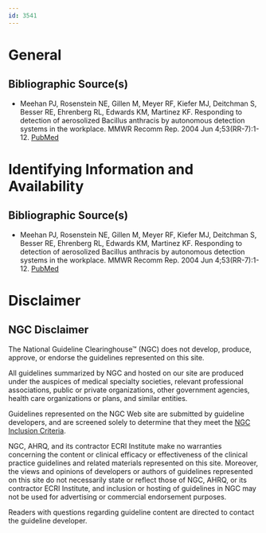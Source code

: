 ```yaml
---
id: 3541
---
```


# General

## Bibliographic Source(s)

- Meehan PJ, Rosenstein NE, Gillen M, Meyer RF, Kiefer MJ, Deitchman S, Besser RE, Ehrenberg RL, Edwards KM, Martinez KF. Responding to detection of aerosolized Bacillus anthracis by autonomous detection systems in the workplace. MMWR Recomm Rep. 2004 Jun 4;53(RR-7):1-12. [ PubMed ](http://www.ncbi.nlm.nih.gov/entrez/query.fcgi?cmd=Retrieve&db=pubmed&dopt=Abstract&list_uids=15179360)

# Identifying Information and Availability

## Bibliographic Source(s)

- Meehan PJ, Rosenstein NE, Gillen M, Meyer RF, Kiefer MJ, Deitchman S, Besser RE, Ehrenberg RL, Edwards KM, Martinez KF. Responding to detection of aerosolized Bacillus anthracis by autonomous detection systems in the workplace. MMWR Recomm Rep. 2004 Jun 4;53(RR-7):1-12. [ PubMed ](http://www.ncbi.nlm.nih.gov/entrez/query.fcgi?cmd=Retrieve&db=pubmed&dopt=Abstract&list_uids=15179360)

# Disclaimer

## NGC Disclaimer

The National Guideline Clearinghouse™ (NGC) does not develop, produce, approve, or endorse the guidelines represented on this site.

All guidelines summarized by NGC and hosted on our site are produced under the auspices of medical specialty societies, relevant professional associations, public or private organizations, other government agencies, health care organizations or plans, and similar entities.

Guidelines represented on the NGC Web site are submitted by guideline developers, and are screened solely to determine that they meet the [NGC Inclusion Criteria](/help-and-about/summaries/inclusion-criteria).

NGC, AHRQ, and its contractor ECRI Institute make no warranties concerning the content or clinical efficacy or effectiveness of the clinical practice guidelines and related materials represented on this site. Moreover, the views and opinions of developers or authors of guidelines represented on this site do not necessarily state or reflect those of NGC, AHRQ, or its contractor ECRI Institute, and inclusion or hosting of guidelines in NGC may not be used for advertising or commercial endorsement purposes.

Readers with questions regarding guideline content are directed to contact the guideline developer.

